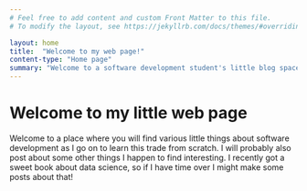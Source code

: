```yaml
---
# Feel free to add content and custom Front Matter to this file.
# To modify the layout, see https://jekyllrb.com/docs/themes/#overriding-theme-defaults

layout: home
title:  "Welcome to my web page!"
content-type: "Home page"
summary: "Welcome to a software development student's little blog space"
---
```

# Welcome to my little web page

Welcome to a place where you will find various little things about software development as I go on to learn this trade from scratch. I will probably also post about some other things I happen to find interesting. I recently got a sweet book about data science, so if I have time over I might make some posts about that!
